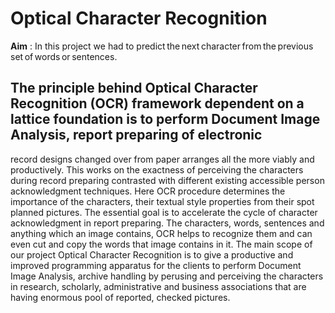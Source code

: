 # **Optical Character Recognition**

**Aim** : In this project we had to predict the next character from the previous set of words or sentences. 

##  The principle behind Optical Character Recognition (OCR) framework dependent on a lattice foundation is to perform Document Image Analysis, report preparing of electronic 
record designs changed over from paper arranges all the more viably and productively. This works on the exactness of perceiving the characters during record preparing contrasted 
with different existing accessible person acknowledgment techniques. Here OCR procedure determines the importance of the characters, their textual style properties from their 
spot planned pictures. The essential goal is to accelerate the cycle of character acknowledgment in report preparing. The characters, words, sentences and anything which an image
contains, OCR helps to recognize them and can even cut and copy the words that image contains in it. The main scope of our project Optical Character Recognition is to give a 
productive and improved programming apparatus for the clients to perform Document Image Analysis, archive handling by perusing and perceiving the characters in research, scholarly,
administrative and business associations that are having enormous pool of reported, checked pictures.
